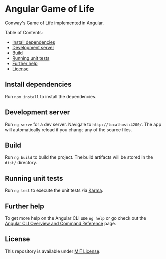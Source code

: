 # Angular Game of Life

Conway's Game of Life implemented in Angular.

Table of Contents:
- [Install dependencies](#install-dependencies)
- [Development server](#development-server)
- [Build](#build)
- [Running unit tests](#running-unit-tests)
- [Further help](#further-help)
- [License](#license)

## Install dependencies

Run `npm install` to install the dependencies.

## Development server

Run `ng serve` for a dev server. Navigate to `http://localhost:4200/`. The app will automatically reload if you change any of the source files.

## Build

Run `ng build` to build the project. The build artifacts will be stored in the `dist/` directory.

## Running unit tests

Run `ng test` to execute the unit tests via [Karma](https://karma-runner.github.io).

## Further help

To get more help on the Angular CLI use `ng help` or go check out the [Angular CLI Overview and Command Reference](https://angular.io/cli) page.

## License

This repository is available under [MIT License](https://choosealicense.com/licenses/mit/).
